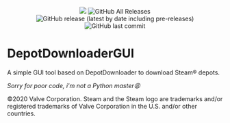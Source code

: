 <p align="center">
  <img src="https://img.shields.io/badge/Status-Alpha-yellowgreen" />
  <img alt="GitHub All Releases" src="https://img.shields.io/github/downloads/mmvanheusden/DepotDownloaderGUI/total?label=Downloads">
  <img alt="GitHub release (latest by date including pre-releases)" src="https://img.shields.io/github/v/release/mmvanheusden/DepotDownloaderGUI?include_prereleases">
  <img alt="GitHub last commit" src="https://img.shields.io/github/last-commit/mmvanheusden/DepotDownloaderGUI">
</p>

DepotDownloaderGUI
==================

A simple GUI tool based on DepotDownloader to download Steam® depots.

*Sorry for poor code, i'm not a Python master😩*

©2020 Valve Corporation. Steam and the Steam logo are trademarks and/or registered trademarks of Valve Corporation in the U.S. and/or other countries.
